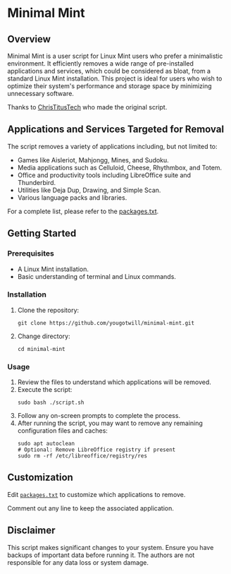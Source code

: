 # Minimal Mint

## Overview
Minimal Mint is a user script for Linux Mint users who prefer a minimalistic environment. It efficiently removes a wide range of pre-installed applications and services, which could be considered as bloat, from a standard Linux Mint installation. This project is ideal for users who wish to optimize their system's performance and storage space by minimizing unnecessary software.

Thanks to [ChrisTitusTech](https://github.com/ChrisTitusTech) who made the original script.

## Applications and Services Targeted for Removal
The script removes a variety of applications including, but not limited to:
- Games like Aisleriot, Mahjongg, Mines, and Sudoku.
- Media applications such as Celluloid, Cheese, Rhythmbox, and Totem.
- Office and productivity tools including LibreOffice suite and Thunderbird.
- Utilities like Deja Dup, Drawing, and Simple Scan.
- Various language packs and libraries.

For a complete list, please refer to the [packages.txt](packages.txt).

## Getting Started

### Prerequisites
- A Linux Mint installation.
- Basic understanding of terminal and Linux commands.

### Installation
1. Clone the repository:
   ```
   git clone https://github.com/yougotwill/minimal-mint.git
   ```
2. Change directory:
   ```
   cd minimal-mint
   ```

### Usage
1. Review the files to understand which applications will be removed.
2. Execute the script:
   ```
   sudo bash ./script.sh
   ```
3. Follow any on-screen prompts to complete the process.
4. After running the script, you may want to remove any remaining configuration files and caches:
   ```
   sudo apt autoclean
   # Optional: Remove LibreOffice registry if present
   sudo rm -rf /etc/libreoffice/registry/res
   ```

## Customization
Edit [`packages.txt`](packages.txt) to customize which applications to remove. 

Comment out any line to keep the associated application.

## Disclaimer
This script makes significant changes to your system. Ensure you have backups of important data before running it. The authors are not responsible for any data loss or system damage.
